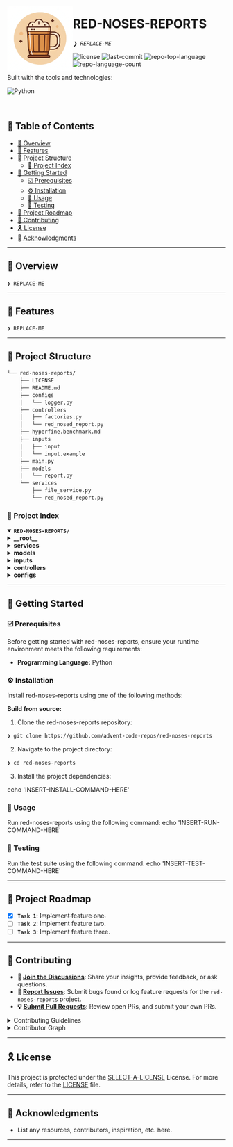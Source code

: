 <p align="left">
    <img src="./assets/grog-icon.png" align="left" width="30%">
</p>
<p align="left"><h1 align="left">RED-NOSES-REPORTS</h1></p>
<p align="left">
	<em><code>❯ REPLACE-ME</code></em>
</p>
<p align="left">
	<img src="https://img.shields.io/github/license/advent-code-repos/red-noses-reports?style=flat-square&logo=opensourceinitiative&logoColor=white&color=A931EC" alt="license">
	<img src="https://img.shields.io/github/last-commit/advent-code-repos/red-noses-reports?style=flat-square&logo=git&logoColor=white&color=A931EC" alt="last-commit">
	<img src="https://img.shields.io/github/languages/top/advent-code-repos/red-noses-reports?style=flat-square&color=A931EC" alt="repo-top-language">
	<img src="https://img.shields.io/github/languages/count/advent-code-repos/red-noses-reports?style=flat-square&color=A931EC" alt="repo-language-count">
</p>
<p align="left">Built with the tools and technologies:</p>
<p align="left">
	<img src="https://img.shields.io/badge/Python-3776AB.svg?style=flat-square&logo=Python&logoColor=white" alt="Python">
</p>
<br>

## 🔗 Table of Contents

- [📍 Overview](#-overview)
- [👾 Features](#-features)
- [📁 Project Structure](#-project-structure)
  - [📂 Project Index](#-project-index)
- [🚀 Getting Started](#-getting-started)
  - [☑️ Prerequisites](#-prerequisites)
  - [⚙️ Installation](#-installation)
  - [🤖 Usage](#🤖-usage)
  - [🧪 Testing](#🧪-testing)
- [📌 Project Roadmap](#-project-roadmap)
- [🔰 Contributing](#-contributing)
- [🎗 License](#-license)
- [🙌 Acknowledgments](#-acknowledgments)

---

## 📍 Overview

<code>❯ REPLACE-ME</code>

---

## 👾 Features

<code>❯ REPLACE-ME</code>

---

## 📁 Project Structure

```sh
└── red-noses-reports/
    ├── LICENSE
    ├── README.md
    ├── configs
    │   └── logger.py
    ├── controllers
    │   ├── factories.py
    │   └── red_nosed_report.py
    ├── hyperfine.benchmark.md
    ├── inputs
    │   ├── input
    │   └── input.example
    ├── main.py
    ├── models
    │   └── report.py
    └── services
        ├── file_service.py
        └── red_nosed_report.py
```


### 📂 Project Index
<details open>
	<summary><b><code>RED-NOSES-REPORTS/</code></b></summary>
	<details> <!-- __root__ Submodule -->
		<summary><b>__root__</b></summary>
		<blockquote>
			<table>
			<tr>
				<td><b><a href='https://github.com/advent-code-repos/red-noses-reports/blob/master/main.py'>main.py</a></b></td>
				<td><code>❯ REPLACE-ME</code></td>
			</tr>
			</table>
		</blockquote>
	</details>
	<details> <!-- services Submodule -->
		<summary><b>services</b></summary>
		<blockquote>
			<table>
			<tr>
				<td><b><a href='https://github.com/advent-code-repos/red-noses-reports/blob/master/services/red_nosed_report.py'>red_nosed_report.py</a></b></td>
				<td><code>❯ REPLACE-ME</code></td>
			</tr>
			<tr>
				<td><b><a href='https://github.com/advent-code-repos/red-noses-reports/blob/master/services/file_service.py'>file_service.py</a></b></td>
				<td><code>❯ REPLACE-ME</code></td>
			</tr>
			</table>
		</blockquote>
	</details>
	<details> <!-- models Submodule -->
		<summary><b>models</b></summary>
		<blockquote>
			<table>
			<tr>
				<td><b><a href='https://github.com/advent-code-repos/red-noses-reports/blob/master/models/report.py'>report.py</a></b></td>
				<td><code>❯ REPLACE-ME</code></td>
			</tr>
			</table>
		</blockquote>
	</details>
	<details> <!-- inputs Submodule -->
		<summary><b>inputs</b></summary>
		<blockquote>
			<table>
			<tr>
				<td><b><a href='https://github.com/advent-code-repos/red-noses-reports/blob/master/inputs/input.example'>input.example</a></b></td>
				<td><code>❯ REPLACE-ME</code></td>
			</tr>
			<tr>
				<td><b><a href='https://github.com/advent-code-repos/red-noses-reports/blob/master/inputs/input'>input</a></b></td>
				<td><code>❯ REPLACE-ME</code></td>
			</tr>
			</table>
		</blockquote>
	</details>
	<details> <!-- controllers Submodule -->
		<summary><b>controllers</b></summary>
		<blockquote>
			<table>
			<tr>
				<td><b><a href='https://github.com/advent-code-repos/red-noses-reports/blob/master/controllers/red_nosed_report.py'>red_nosed_report.py</a></b></td>
				<td><code>❯ REPLACE-ME</code></td>
			</tr>
			<tr>
				<td><b><a href='https://github.com/advent-code-repos/red-noses-reports/blob/master/controllers/factories.py'>factories.py</a></b></td>
				<td><code>❯ REPLACE-ME</code></td>
			</tr>
			</table>
		</blockquote>
	</details>
	<details> <!-- configs Submodule -->
		<summary><b>configs</b></summary>
		<blockquote>
			<table>
			<tr>
				<td><b><a href='https://github.com/advent-code-repos/red-noses-reports/blob/master/configs/logger.py'>logger.py</a></b></td>
				<td><code>❯ REPLACE-ME</code></td>
			</tr>
			</table>
		</blockquote>
	</details>
</details>

---
## 🚀 Getting Started

### ☑️ Prerequisites

Before getting started with red-noses-reports, ensure your runtime environment meets the following requirements:

- **Programming Language:** Python


### ⚙️ Installation

Install red-noses-reports using one of the following methods:

**Build from source:**

1. Clone the red-noses-reports repository:
```sh
❯ git clone https://github.com/advent-code-repos/red-noses-reports
```

2. Navigate to the project directory:
```sh
❯ cd red-noses-reports
```

3. Install the project dependencies:

echo 'INSERT-INSTALL-COMMAND-HERE'



### 🤖 Usage
Run red-noses-reports using the following command:
echo 'INSERT-RUN-COMMAND-HERE'

### 🧪 Testing
Run the test suite using the following command:
echo 'INSERT-TEST-COMMAND-HERE'

---
## 📌 Project Roadmap

- [X] **`Task 1`**: <strike>Implement feature one.</strike>
- [ ] **`Task 2`**: Implement feature two.
- [ ] **`Task 3`**: Implement feature three.

---

## 🔰 Contributing

- **💬 [Join the Discussions](https://github.com/advent-code-repos/red-noses-reports/discussions)**: Share your insights, provide feedback, or ask questions.
- **🐛 [Report Issues](https://github.com/advent-code-repos/red-noses-reports/issues)**: Submit bugs found or log feature requests for the `red-noses-reports` project.
- **💡 [Submit Pull Requests](https://github.com/advent-code-repos/red-noses-reports/blob/main/CONTRIBUTING.md)**: Review open PRs, and submit your own PRs.

<details closed>
<summary>Contributing Guidelines</summary>

1. **Fork the Repository**: Start by forking the project repository to your github account.
2. **Clone Locally**: Clone the forked repository to your local machine using a git client.
   ```sh
   git clone https://github.com/advent-code-repos/red-noses-reports
   ```
3. **Create a New Branch**: Always work on a new branch, giving it a descriptive name.
   ```sh
   git checkout -b new-feature-x
   ```
4. **Make Your Changes**: Develop and test your changes locally.
5. **Commit Your Changes**: Commit with a clear message describing your updates.
   ```sh
   git commit -m 'Implemented new feature x.'
   ```
6. **Push to github**: Push the changes to your forked repository.
   ```sh
   git push origin new-feature-x
   ```
7. **Submit a Pull Request**: Create a PR against the original project repository. Clearly describe the changes and their motivations.
8. **Review**: Once your PR is reviewed and approved, it will be merged into the main branch. Congratulations on your contribution!
</details>

<details closed>
<summary>Contributor Graph</summary>
<br>
<p align="left">
   <a href="https://github.com{/advent-code-repos/red-noses-reports/}graphs/contributors">
      <img src="https://contrib.rocks/image?repo=advent-code-repos/red-noses-reports">
   </a>
</p>
</details>

---

## 🎗 License

This project is protected under the [SELECT-A-LICENSE](https://choosealicense.com/licenses) License. For more details, refer to the [LICENSE](https://choosealicense.com/licenses/) file.

---

## 🙌 Acknowledgments

- List any resources, contributors, inspiration, etc. here.

---
